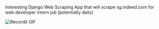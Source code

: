 Interesting Django Web Scraping App that will scrape sg.indeed.com for
web developer intern job (potentially daily)

![Recordit GIF](http://g.recordit.co/vKsXtDz4bv.gif)
